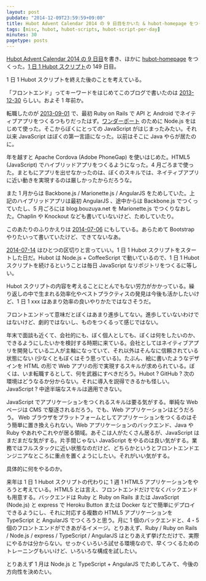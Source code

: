 ```yaml
---
layout: post
pubdate: "2014-12-09T23:59:59+09:00"
title: Hubot Advent Calendar 2014 の 9 日目をかいた & hubot-homepage をつくった
tags: [misc, hubot, hubot-scripts, hubot-script-per-day]
minutes: 30
pagetype: posts
---
```

[Hubot Advent Calendar 2014 の 9 日目][hubot-adventar-2014-9]を書き、ほかに [hubot-homepage][gh:bouzuya/hubot-homepage] をつくった。[1 日 1 Hubot スクリプト][hubot-script-per-day]の 149 日目。

1 日 1 Hubot スクリプトを終えた後のことを考えている。

「フロントエンド」ってキーワードをはじめてこのブログで書いたのは [2013-12-30][] らしい。およそ 1 年前か。

転職したのが [2013-09-01][] で、最初 Ruby on Rails で API と Android でネイティブアプリをつくるつもりだったはず。[ワンダーポート][wonderport] のために Node.js をはじめて使った。そこからぼくにとっての JavaScript がはじまったみたい。それ以来 JavaScript はぼくの第一言語になった。以前はそこに Java やらが居たのに。

年を越すと Apache Cordova (Adobe PhoneGap) を使いはじめた。HTML5 (JavaScript) でハイブリッドアプリをつくるようになった。4 月ごろまで使った。まともにアプリを出せなかったのは、ぼくのスキルでは、ネイティブアプリに近い動きを実現するのは厳しかったからだろうな。

また 1 月からは Backbone.js / Marionette.js / AngularJS をためしていた。上記のハイブリッドアプリは最初 AngularJS 、途中からは Backbone.js でつくっていたし、5 月ごろには blog.bouzuya.net を Marionette.js でつくりなおした。Chaplin や Knockout なども書いていないけど、ためしていたり。

このあたりのふりかえりは [2014-07-06][] にもしている。あらためて Bootstrap やりたいって書いていたけど、できてないなあ。

[2014-07-14][] はひとつの区切りと言っていい。1 日 1 Hubot スクリプトをスタートした日だ。Hubot は Node.js + CoffeeScript で動いているので、1 日 1 Hubot スクリプトを続けるということは毎日 JavaScript なリポジトリをつくるに等しい。

Hubot スクリプトの内容を考えることにとんでもない労力がかかっている。繰り返しの中で生まれる効率化やベストプラクティスの発見は今後も活かしたいけど、1 日 1 xxx はあまり効率の良いやりかたではなさそうだ。

フロントエンドって意味だとぼくはあまり進歩してない。進歩していないわけではないけど、劇的ではないし、ものをつくるって感じではない。

年末で面談も近くて、会社的にも、ぼく個人としても、ぼくは何をしたいのか、できるようにしたいかを検討する時期に来ている。会社としてはネイティブアプリを開発している二人が主軸になっていて、それ以外はそんなに信頼されている状態にない (少なくともぼくはそう思っている)。たぶん、絵に書いたようなデザインを HTML の形で Web アプリの形で実現するスキルが求められている。ぼくは、いま転職するとして、何を武器にすべきだろう。Hubot ? GitHub ? 次の環境はどうなるか分からない。それに導入を説得できるかも怪しい。 JavaScript ? 中途半端なスキルは適用できない。

JavaScript でアプリケーションをつくれるスキルは要る気がする。単純な Web ページは CMS で駆逐されるだろう。でも、Web アプリケーションはどうだろう。 Web ブラウザをプラットフォームとしてアプリケーションをつくるのはそう簡単に置き換えられない。Web アプリケーションのバックエンド、Java や Ruby やあれやこれやが居る領域。あそこは人がたくさん居るが、JavaScript はまだまだな気がする。片手間じゃない JavaScript をやるのは良い気がする。業務ではフルスタックに近い状態なのだけど、どちらかというとフロントエンドエンジニアなところに重点を置くようにしたい。それがいい気がする。

具体的に何をやるのか。

来年は 1 日 1 Hubot スクリプトの代わりに 1 週 1 HTML5 アプリケーションをやろうと考えている。HTML5 とは言え、フロントエンドだけでなくバックエンドも用意する。バックエンドは Ruby と Ruby on Rails または JavaScript (Node.js) と express で Heroku Button または Docker などで簡単にデプロイできるようにし、それに対応する複数の HTML5 アプリケーションを TypeScript と AngularJS でつくろうと思う。月に 1 個のバックエンドと、4・5 個のフロントエンドができあがるイメージ。とりあえず、Ruby / Ruby on Rails / Node.js / express / TypeScript / AngularJS はとりあえず挙げただけで、実際にやるかは分からない。せっかくいろいろ試せる環境なので、早くつくるためのトレーニングもいいけど、いろいろな構成を試したい。

とりあえず 1 月は Node.js と TypeScript + AngularJS でためしてみて、今後の方向性を決めたい。

[wonderport]: http://www.wonderport.net/
[2013-09-01]: http://blog.bouzuya.net/2013/09/01/
[2013-12-30]: http://blog.bouzuya.net/2013/12/30/
[2014-07-06]: http://blog.bouzuya.net/2014/07/06/
[2014-07-14]: http://blog.bouzuya.net/2014/07/14/
[hubot-adventar-2014]: http://www.adventar.org/calendars/384
[hubot-adventar-2014-1]: http://qiita.com/bouzuya/items/c7d0ad80c357aab6b696
[hubot-adventar-2014-2]: http://qiita.com/bouzuya/items/11c0c6da2b3ad54b827f
[hubot-adventar-2014-3]: http://qiita.com/bouzuya/items/2a200c9e8a45e2478bc2
[hubot-adventar-2014-4]: http://qiita.com/bouzuya/items/4c0206d72ff22ade9339
[hubot-adventar-2014-6]: http://qiita.com/bouzuya/items/4e051f68f8d68a2944b0
[hubot-adventar-2014-7]: http://qiita.com/bouzuya/items/2e935c99647b93d8ee1d
[hubot-adventar-2014-9]: http://qiita.com/bouzuya/items/587c4e920151342e6f1d
[hubot-script-per-day]: http://blog.bouzuya.net/posts?tags=hubot-script-per-day
[gh:bouzuya/hubot-homepage]: https://github.com/bouzuya/hubot-homepage
